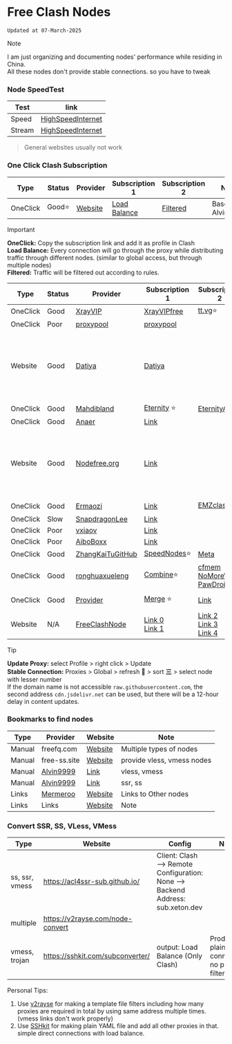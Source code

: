 # Free Clash Nodes
`Updated at 07-March-2025`

> [!NOTE]
> I am just organizing and documenting nodes' performance while residing in China. <br/>
> All these nodes don't provide stable connections. so you have to tweak

### Node SpeedTest 
| Test   | link |
| ------ | ---- |
| Speed  | [HighSpeedInternet](https://www.highspeedinternet.com/tools/speed-test) |
| Stream | [HighSpeedInternet](https://www.highspeedinternet.com/tools/speed-test/streaming) |
> General websites usually not work <br/>

### One Click Clash Subscription
| Type     | Status | Provider | Subscription 1 | Subscription 2 | Note |
| -------- | ------ | -------  | -------------- | -------------- | ---- |
| OneClick | Good⭐ | [Website](https://github.com/ammasood12/nodes/) | [Load Balance](https://raw.githubusercontent.com/ammasood12/nodes/refs/heads/main/clash/Load_Balance.yaml) | [Filtered](https://raw.githubusercontent.com/ammasood12/nodes/refs/heads/main/clash/Alvin9999.yaml) | Based on Alvin9999

> [!IMPORTANT]
> **OneClick:** Copy the subscription link and add it as profile in Clash <br/>
> **Load Balance:** Every connection will go through the proxy while distributing traffic through different nodes. (similar to global access, but through multiple nodes)  <br/>
> **Filtered:** Traffic will be filtered out according to rules.

| Type     | Status | Provider | Subscription 1 | Subscription 2 | Note |
| -------- | ------ | -------  | -------------- | -------------- | ---- |
| OneClick | Good   | [XrayVIP]( https://github.com/xrayfree/free-ssr-ss-v2ray-vpn-clash) | [XrayVIPfree](https://www.xrayvip.com/free.yaml) | [tt.vg](https://tt.vg/freeclash)⭐ | |
| OneClick | Poor   | [proxypool](https://proxypool.link/) | [proxypool](https://proxypool.link/clash/config)  | | |
| Website  | Good   | [Datiya](https://free.datiya.com/) | [Datiya](https://free.datiya.com/uploads/20250302-clash.yaml)  | | visit website or change url to current date to update |
| OneClick | Good   | [Mahdibland](https://github.com/mahdibland/V2RayAggregator) | [Eternity](https://raw.githubusercontent.com/mahdibland/ShadowsocksAggregator/master/Eternity.yml) ⭐ | [EternityAir](https://raw.githubusercontent.com/mahdibland/ShadowsocksAggregator/master/EternityAir.yml) | |
| OneClick | Good   | [Anaer](https://github.com/anaer/Sub) | [Link](https://raw.githubusercontent.com/anaer/Sub/main/clash.yaml) | | |
| Website  | Good   | [Nodefree.org](https://nodefree.org/) | [Link](https://nodefree.githubrowcontent.com/2025/02/20250227.yaml) | | visit website or change url to current date to update |
| OneClick | Good   | [Ermaozi](https://github.com/ermaozi/get_subscribe) | [Link](https://raw.githubusercontent.com/ermaozi/get_subscribe/main/subscribe/clash.yml) | [EMZclash](https://git.io/emzclash) ⭐ | |
| OneClick | Slow   | [SnapdragonLee](https://github.com/SnapdragonLee/SystemProxy) | [Link](https://raw.githubusercontent.com/SnapdragonLee/SystemProxy/master/dist/clash_config.yaml) | | |
| OneClick | Poor   | [vxiaov](https://github.com/vxiaov/free_proxies) | [Link](https://cdn.jsdelivr.net/gh/vxiaov/free_proxies@main/clash/clash.provider.yaml) | | |
| OneClick | Poor   | [AiboBoxx](https://github.com/aiboboxx/clashfree) | [Link](https://github.com/aiboboxx/clashfree/blob/main/clash.yml) | | Note |
| OneClick | Good | [ZhangKaiTuGitHub](https://github.com/zhangkaiitugithub/passcro) | [SpeedNodes](https://raw.githubusercontent.com/zhangkaiitugithub/passcro/main/speednodes.yaml)⭐ | [Meta](https://raw.githubusercontent.com/zhangkaiitugithub/passcro/main/meta.yaml) | |
| OneClick | Good | [ronghuaxueleng](https://github.com/ronghuaxueleng/get_v2/tree/main/pub) | [Combine](https://raw.githubusercontent.com/ronghuaxueleng/get_v2/refs/heads/main/pub/combine.yaml)⭐ | [cfmem](https://raw.githubusercontent.com/ronghuaxueleng/get_v2/refs/heads/main/pub/cfmem.yaml) <br/> [NoMoreWalls](https://raw.githubusercontent.com/ronghuaxueleng/get_v2/refs/heads/main/pub/NoMoreWalls.yaml) <br/> [PawDroid](https://raw.githubusercontent.com/ronghuaxueleng/get_v2/refs/heads/main/pub/pawdroid.yaml) | Note |
| OneClick | Good | [Provider](https://github.com/itxve/fetch-clash-node/tree/main/node) | [Merge](https://raw.githubusercontent.com/itxve/fetch-clash-node/refs/heads/main/node/merge.yaml) ⭐ | [Link](https://cdn.jsdelivr.net/gh/itxve/fetch-clash-node/node/merge.yaml) | Merged nodes |
| Website  | N/A | [FreeClashNode](https://www.freeclashnode.com/free-node/) | [Link 0](https://node.freeclashnode.com/uploads/2025/03/0-20250307.yaml) <br/> [Link 1](https://node.freeclashnode.com/uploads/2025/03/1-20250307.yaml) | [Link 2](https://node.freeclashnode.com/uploads/2025/03/2-20250307.yaml) <br/> [Link 3](https://node.freeclashnode.com/uploads/2025/03/3-20250307.yaml) <br/> [Link 4](https://node.freeclashnode.com/uploads/2025/03/4-20250306.yaml) | Note |
> [!TIP]
> **Update Proxy:** select Profile > right click > Update <br/>
> **Stable Connection:** Proxies > Global > refresh 🛜 > sort **三** > select node with lesser number  <br/>
> If the domain name is not accessible `raw.githubusercontent.com`, the second address `cdn.jsdelivr.net` can be used, but there will be a 12-hour delay in content updates.

### Bookmarks to find nodes
| Type      | Provider     | Website | Note |
| --------- | ------------ | ------- | ---- |
| Manual    | freefq.com   | [Website](https://freefq.com/) | Multiple types of nodes |
| Manual    | free-ss.site | [Website](https://free-ss.site/) | provide vless, vmess nodes |
| Manual    | [Alvin9999](https://github.com/Alvin9999/new-pac) | [Link](https://github.com/Alvin9999/new-pac/wiki/v2ray%E5%85%8D%E8%B4%B9%E8%B4%A6%E5%8F%B7) | vless, vmess | 
| Manual    | [Alvin9999](https://github.com/Alvin9999/new-pac) | [Link](https://github.com/Alvin9999/new-pac/wiki/ss%E5%85%8D%E8%B4%B9%E8%B4%A6%E5%8F%B7) | ssr, ss |
| Links     | [Mermeroo](https://github.com/mermeroo/) | [Website](https://github.com/mermeroo/V2RAY-CLASH-BASE64-Subscription.Links/blob/main/SUB%20LINKS) | Links to Other nodes |
| Links     | Links        | [Website](https://github.com/VPN-Subcription-Links/ClashX-V2Ray-TopFreeProxy) | Note |

### Convert SSR, SS, VLess, VMess
| Type      | Website        | Config | Notes |
| --------- | -------------- | ------ | ----- |
|ss, ssr, vmess | https://acl4ssr-sub.github.io/ |  Client: Clash --> Remote Configuration: None --> Backend Address: sub.xeton.dev
|multiple | https://v2rayse.com/node-convert |
|vmess, trojan | https://sshkit.com/subconverter/ | output: Load Balance (Only Clash) | Produce plain connection, no proxy filtering |

Personal Tips: 
1. Use [v2rayse](https://v2rayse.com/node-convert) for making a template file filters including how many proxies are required in total by using same address multiple times. (vmess links don't work properly)
2. Use [SSHkit](https://sshkit.com/subconverter/) for making plain YAML file and add all other proxies in that. simple direct connections with load balance.





